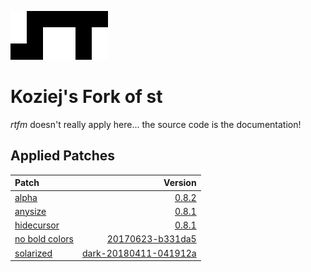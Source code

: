[![st logo](st.png)](https://st.suckless.org/)
# Koziej's Fork of st
*rtfm* doesn't really apply here... the source code is the documentation!

## Applied Patches
| Patch | Version |
| :-- | --: |
| [alpha](https://st.suckless.org/patches/alpha/) | [0.8.2](https://st.suckless.org/patches/alpha/st-alpha-0.8.2.diff) | 
| [anysize](https://st.suckless.org/patches/anysize/) | [0.8.1](https://st.suckless.org/patches/anysize/st-anysize-0.8.1.diff) |
| [hidecursor](https://st.suckless.org/patches/hidecursor/) | [0.8.1](https://st.suckless.org/patches/hidecursor/st-hidecursor-0.8.1.diff) |
| [no bold colors](https://st.suckless.org/patches/solarized/) | [20170623-b331da5](https://st.suckless.org/patches/solarized/st-no_bold_colors-20170623-b331da5.diff) |
| [solarized](https://st.suckless.org/patches/solarized/) | [dark-20180411-041912a](https://st.suckless.org/patches/solarized/st-solarized-dark-20180411-041912a.diff) |
